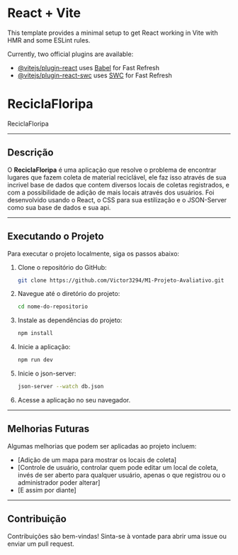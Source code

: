 # React + Vite

This template provides a minimal setup to get React working in Vite with HMR and some ESLint rules.

Currently, two official plugins are available:

- [@vitejs/plugin-react](https://github.com/vitejs/vite-plugin-react/blob/main/packages/plugin-react/README.md) uses [Babel](https://babeljs.io/) for Fast Refresh
- [@vitejs/plugin-react-swc](https://github.com/vitejs/vite-plugin-react-swc) uses [SWC](https://swc.rs/) for Fast Refresh


# ReciclaFloripa

ReciclaFloripa

---

## Descrição

O **ReciclaFloripa** é uma aplicação que resolve o problema de encontrar lugares que fazem coleta de material reciclável, ele faz isso através de sua incrivel base de dados que contem diversos locais de coletas registrados, e com a possibilidade de adição de mais locais através dos usuários. Foi desenvolvido usando o React, o CSS para sua estilização e o JSON-Server como sua base de dados e sua api. 

---

## Executando o Projeto

Para executar o projeto localmente, siga os passos abaixo:

1. Clone o repositório do GitHub:
   ```bash
   git clone https://github.com/Victor3294/M1-Projeto-Avaliativo.git
   ```

2. Navegue até o diretório do projeto:
   ```bash
   cd nome-do-repositorio
   ```

3. Instale as dependências do projeto:
   ```bash
   npm install
   ```

4. Inicie a aplicação:
   ```bash
   npm run dev
   ```

5. Inicie o json-server:
    ```bash
    json-server --watch db.json
    ```

6. Acesse a aplicação no seu navegador.

---

## Melhorias Futuras

Algumas melhorias que podem ser aplicadas ao projeto incluem:

- [Adição de um mapa para mostrar os locais de coleta]
- [Controle de usuário, controlar quem pode editar um local de coleta, invés de ser aberto para qualquer usuário, apenas o que registrou ou o administrador poder alterar]
- [E assim por diante]

---

## Contribuição

Contribuições são bem-vindas! Sinta-se à vontade para abrir uma issue ou enviar um pull request.

